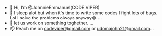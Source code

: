- 👋 Hi, I’m @JohnnieEmmanuel(CODE VIPER) 
- 👀 I sleep alot but when it's  time to write some codes I fight lots of bugs. Lol
I solve the problems always anyway😂 ...
- 💞️ let us work on something toghether.  ...
- 📫 Reach  me on codeviper@gmail.com or udomajohn21@gmail.com...

<!---
JohnnieEmmanuel/JohnnieEmmanuel is a ✨ special ✨ repository because its `README.md` (this file) appears on your GitHub profile.
You can click the Preview link to take a look at your changes.
--->
